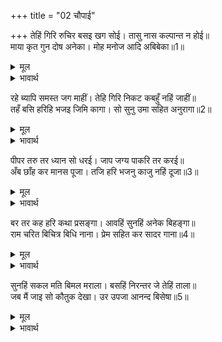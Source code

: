 +++
title = "02 चौपाई"

+++
तेहिं गिरि रुचिर बसइ खग सोई। तासु नास कल्पान्त न होई॥  
माया कृत गुन दोष अनेका। मोह मनोज आदि अबिबेका॥1॥  

<details><summary>मूल</summary>

तेहिं गिरि रुचिर बसइ खग सोई। तासु नास कल्पान्त न होई॥  
माया कृत गुन दोष अनेका। मोह मनोज आदि अबिबेका॥1॥  
</details>

<details><summary>भावार्थ</summary>

उस सुन्दर पर्वत पर वही पक्षी (काकभुशुण्डि) बसता है। उसका नाश कल्प के अन्त में भी नहीं होता। मायारचित अनेकों गुण-दोष, मोह, काम आदि अविवेक,॥1॥  
</details>

रहे ब्यापि समस्त जग माहीं। तेहि गिरि निकट कबहुँ नहिं जाहीं॥  
तहँ बसि हरिहि भजइ जिमि कागा। सो सुनु उमा सहित अनुरागा॥2॥  

<details><summary>मूल</summary>

रहे ब्यापि समस्त जग माहीं। तेहि गिरि निकट कबहुँ नहिं जाहीं॥  
तहँ बसि हरिहि भजइ जिमि कागा। सो सुनु उमा सहित अनुरागा॥2॥  
</details>

<details><summary>भावार्थ</summary>

जो सारे जगत्‌ में छा रहे हैं, उस पर्वत के पास भी कभी नहीं फटकते। वहाँ बसकर जिस प्रकार वह काग हरि को भजता है, हे उमा! उसे प्रेम सहित सुनो॥2॥  
</details>

पीपर तरु तर ध्यान सो धरई। जाप जग्य पाकरि तर करई॥  
अँब छाँह कर मानस पूजा। तजि हरि भजनु काजु नहिं दूजा॥3॥  

<details><summary>मूल</summary>

पीपर तरु तर ध्यान सो धरई। जाप जग्य पाकरि तर करई॥  
अँब छाँह कर मानस पूजा। तजि हरि भजनु काजु नहिं दूजा॥3॥  
</details>

<details><summary>भावार्थ</summary>

वह पीपल के वृक्ष के नीछे ध्यान धरता है। पाकर के नीचे जपयज्ञ करता है। आम की छाया में मानसिक पूजा करता है। श्री हरि के भजन को छोडकर उसे दूसरा कोई काम नहीं है॥3॥  
</details>

बर तर कह हरि कथा प्रसङ्गा। आवहिं सुनहिं अनेक बिहङ्गा॥  
राम चरित बिचित्र बिधि नाना। प्रेम सहित कर सादर गाना॥4॥  

<details><summary>मूल</summary>

बर तर कह हरि कथा प्रसङ्गा। आवहिं सुनहिं अनेक बिहङ्गा॥  
राम चरित बिचित्र बिधि नाना। प्रेम सहित कर सादर गाना॥4॥  
</details>

<details><summary>भावार्थ</summary>

बरगद के नीचे वह श्री हरि की कथाओं के प्रसङ्ग कहता है। वहाँ अनेकों पक्षी आते और कथा सुनते हैं। वह विचित्र रामचरित्र को अनेकों प्रकार से प्रेम सहित आदरपूर्वक गान करता है॥4॥  
</details>

सुनहिं सकल मति बिमल मराला। बसहिं निरन्तर जे तेहिं ताला॥  
जब मैं जाइ सो कौतुक देखा। उर उपजा आनन्द बिसेषा॥5॥  

<details><summary>मूल</summary>

सुनहिं सकल मति बिमल मराला। बसहिं निरन्तर जे तेहिं ताला॥  
जब मैं जाइ सो कौतुक देखा। उर उपजा आनन्द बिसेषा॥5॥  
</details>

<details><summary>भावार्थ</summary>

सब निर्मल बुद्धि वाले हंस, जो सदा उस तालाब पर बसते हैं, उसे सुनते हैं। जब मैन्ने वहाँ जाकर यह कौतुक (दृश्य) देखा, तब मेरे हृदय में विशेष आनन्द उत्पन्न हुआ॥5॥  
</details>

